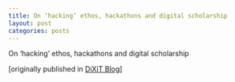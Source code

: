 ```yaml
---
title: On ‘hacking’ ethos, hackathons and digital scholarship
layout: post
categories: posts
---
```


On ‘hacking’ ethos, hackathons and digital scholarship

[originally published in <a href="https://dixit.hypotheses.org/984">DiXiT Blog</a>]

    
